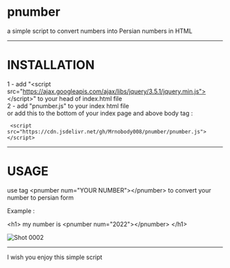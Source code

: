 # pnumber
a simple script to convert numbers into Persian numbers in HTML

-------------------------------------------------------------------
# INSTALLATION


1 - add "&lt;script src="https://ajax.googleapis.com/ajax/libs/jquery/3.5.1/jquery.min.js"></script&gt;" to your head of index.html file <br>
2 - add "pnumber.js" to your index html file <br>
or
add this to the bottom of your index page and above body tag :
     
     <script src="https://cdn.jsdelivr.net/gh/Mrnobody008/pnumber/pnumber.js"></script>

-------------------------------------------------------------------
# USAGE

use tag &lt;pnumber num="YOUR NUMBER"&gt;&lt;/pnumber&gt; to convert your number to persian form


Example : 


   &lt;h1&gt;
      my number is &lt;pnumber num="2022"&gt;&lt;/pnumber&gt;
   &lt;/h1&gt;
   
   
   


![Shot 0002](https://user-images.githubusercontent.com/99102192/152663383-6f6528b0-1ddd-499b-bf9f-57b4ba5c6710.png)



------------------------------------------------------------------

I wish you enjoy this simple script 
